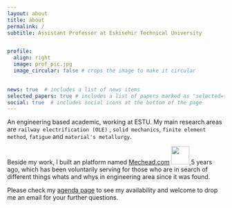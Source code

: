 ```yaml
---
layout: about
title: about
permalink: /
subtitle: Assistant Professor at Eskisehir Technical University


profile:
  align: right
  image: prof_pic.jpg
  image_circular: false # crops the image to make it circular
  

news: true  # includes a list of news items
selected_papers: true # includes a list of papers marked as "selected={true}"
social: true  # includes social icons at the bottom of the page
---
```


An engineering based academic, working at ESTU. My main research areas are `railway electrification (OLE)` , `solid mechanics`, `finite element method`, `fatigue` and `material's metallurgy`.

Beside my work, I built an platform named [Mechead.com](http://www.mechead.com) <a href="http://www.mechead.com"> <img src="invertdefault.png" style="width:42px;height:42px;">
</a>5 years ago, which has been voluntarily serving for those who are in search of different things whats and whys in engineering area since it was found. 

Please check my [agenda page](/agenda) to see my availability and welcome to drop me an email for your further questions. 




